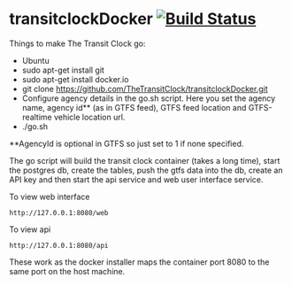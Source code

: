 # transitclockDocker  [![Build Status](https://travis-ci.org/TheTransitClock/transitclockDocker.svg?branch=master)](https://travis-ci.org/TheTransitClock/transitclockDocker)

Things to make The Transit Clock go:

- Ubuntu
- sudo apt-get install git
- sudo apt-get install docker.io
- git clone https://github.com/TheTransitClock/transitclockDocker.git
- Configure agency details in the go.sh script. Here you set the agency name, agency id** (as in GTFS feed), GTFS feed location and GTFS-realtime vehicle location url.
- ./go.sh

**AgencyId is optional in GTFS so just set to 1 if none specified.

The go script will build the transit clock container (takes a long time), start the postgres db, create the tables,
push the gtfs data into the db, create an API key and then start the api service and web user interface service. 

To view web interface
```
http://127.0.0.1:8080/web
```
To view api
```
http://127.0.0.1:8080/api
```
These work as the docker installer maps the container port 8080 to the same port on the host machine.


